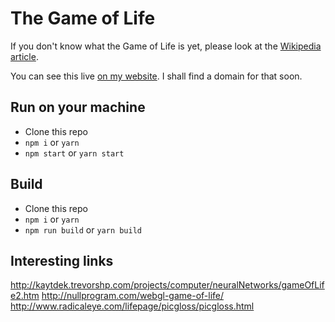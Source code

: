 # The Game of Life

If you don't know what the Game of Life is yet, please look at the [Wikipedia article](https://en.wikipedia.org/wiki/Conway%27s_Game_of_Life).

You can see this live [on my website](http://www.jaussoin.com/gol/index.html). I shall find a domain for that soon.

## Run on your machine

- Clone this repo
- `npm i` or `yarn`
- `npm start` or `yarn start`

## Build
- Clone this repo
- `npm i` or `yarn`
- `npm run build` or `yarn build`

## Interesting links

http://kaytdek.trevorshp.com/projects/computer/neuralNetworks/gameOfLife2.htm
http://nullprogram.com/webgl-game-of-life/
http://www.radicaleye.com/lifepage/picgloss/picgloss.html